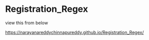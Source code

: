 # Registration_Regex

view this from below

https://narayanareddychinnapureddy.github.io/Registration_Regex/
